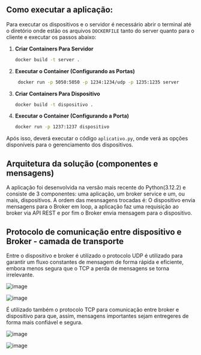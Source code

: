 ## Como executar a aplicação:
 Para executar os dispositivos e o servidor é necessário abrir o terminal até o diretório onde estão os arquivos ```DOCKERFILE``` tanto do server quanto para o cliente e executar os passos abaixo:
 1. **Criar Containers Para Servidor**

    ```bash
    docker build -t server .
    ```

2. **Executar o Container (Configurando as Portas)**

    ```bash
     docker run -p 5050:5050 -p 1234:1234/udp -p 1235:1235 server
    ```
 4. **Criar Containers Para Dispositivo**

    ```bash
    docker build -t dispositivo .
    ```

5. **Executar o Container (Configurando a Porta)**

    ```bash
    docker run -p 1237:1237 dispositivo
    ```


Após isso, deverá executar o código `aplicativo.py`, onde verá as opções disponíveis para o gerenciamento dos dispositivos.

## Arquitetura da solução (componentes e mensagens)
A aplicação foi desenvolvida na versão mais recente do Python(3.12.2) e consiste de 3 componentes: uma aplicação, um broker service e um, ou mais, dispositivos. A ordem das mesnsagens trocadas é: O dispositivo envia mensagens para o Broker em loop, a aplicação faz uma requisição ao broker via API REST e por fim o Broker envia mensagem para o dispositivo.
## Protocolo de comunicação entre dispositivo e Broker - camada de transporte
Entre o dispositivo e broker é utilizado o protocolo UDP é utilizado para garantir um fluxo constantes de mensagem de forma rápida e eficiente, embora menos segura que o TCP a perda de mensagens se torna irrelevante.

![image](https://github.com/Esqueletolegal95/PBL_Concorrencia_python/assets/113029820/6578091d-e5de-4a64-becf-55f564f68451)


![image](https://github.com/Esqueletolegal95/PBL_Concorrencia_python/assets/113029820/a921684f-d07f-4998-9581-db8374865750)

É utilizado também o protocolo TCP para comunicação entre broker e dispositivo para que, assim, mensagens importantes sejam entregeres de forma mais confiável e segura.

![image](https://github.com/Esqueletolegal95/PBL_Concorrencia_python/assets/113029820/9327ffa3-0c66-4ab6-bf58-90d5b141e472)

![image](https://github.com/Esqueletolegal95/PBL_Concorrencia_python/assets/113029820/6c805772-6cd8-4a76-889a-6e41eb97449e)
